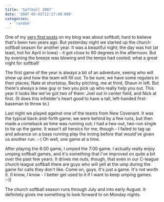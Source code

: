 ```yaml
---
title: 'Softball 2007'
date: '2007-05-01T12:17:48.000'
categories:
  - 'random'
---
```


One of my [very first posts](http://www.chrishubbs.com/2005/04/13/softball/) on my blog was about softball; hard to believe that's been two years ago. But yesterday night we started up the church softball season for another year. It was a beautiful night; the day was hot (at least, hot for April in Iowa) - it got close to 90 degrees in the afternoon. But by evening the breeze was blowing and the temps had cooled; what a great night for softball!

The first game of the year is always a bit of an adventure, seeing who will show up and how the team will fill out. To be sure, we have some regulars in their places; Nate at shortstop, Becky pitching, me at third, Shaun in left. But there's always a new guy or two you pick up who really help you out. This year it looks like we've got two of them: Joel out in center field, and Nick at first. (It does this infielder's heart good to have a tall, left-handed first-baseman to throw to.)

Last night we played against one of the teams from New Covenant. It was the typical back-and-forth game; we were behind by a few runs, but then made a comeback as time was running out; I had a two-out, two-run single to tie up the game. It wasn't all heroics for me, though - I failed to tag up and advance on a base running play the inning before that would've given us another run. :-( Oh well, one game at a time.

After playing the 6:00 game, I umped the 7:00 game. I actually really enjoy umping softball games, and it's something that I've improved on quite a bit over the past few years. It drives me nuts, though, that even in our C-league church league softball there are guys who will yell at the ump during the game for calls they don't like. Come on, guys. It's just a game. It's not worth it. (I know, I know - I better get used to it if I want to keep umping games. :-))

The church softball season runs through July and into early August. It definitely gives me something to look forward to on Monday nights.
